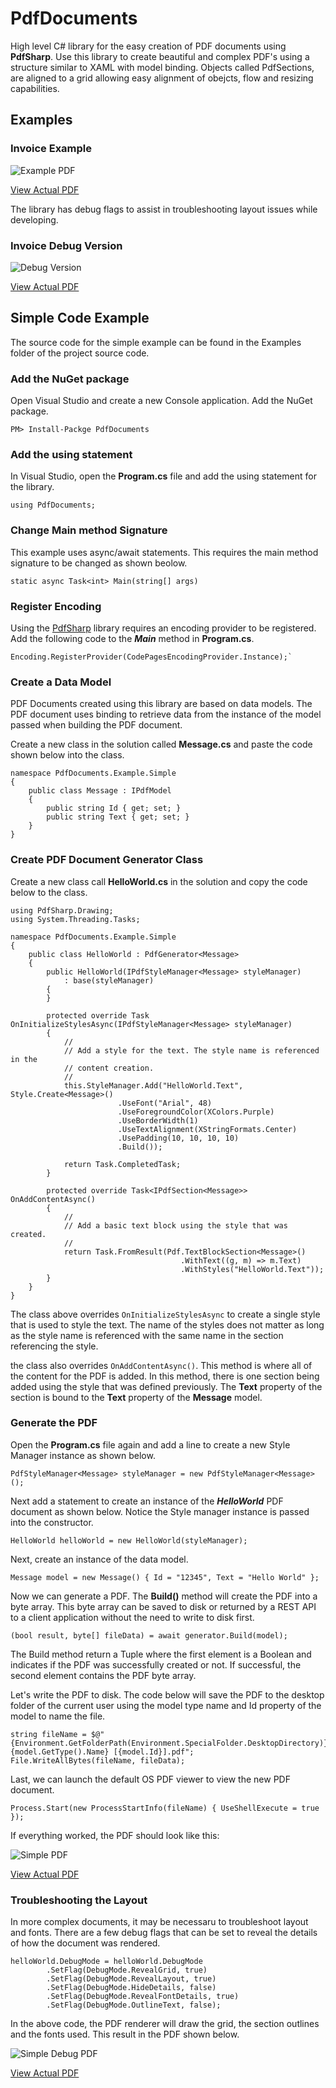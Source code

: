 # PdfDocuments
High level C# library for the easy creation of PDF documents using **PdfSharp**. Use this library to create beautiful and complex PDF's using a structure similar to XAML with model binding. Objects called PdfSections, are aligned to a grid allowing easy alignment of obejcts, flow and resizing capabilities.

## Examples

### Invoice Example

![Example PDF](https://github.com/porrey/PdfDocuments/raw/main/Images/Invoice.png)

[View Actual PDF](https://github.com/porrey/PdfDocuments/raw/main/Images/Invoice.pdf)

The library has debug flags to assist in troubleshooting layout issues while developing.

### Invoice Debug Version

![Debug Version](https://github.com/porrey/PdfDocuments/raw/main/Images/Invoice-Debug.png)

[View Actual PDF](https://github.com/porrey/PdfDocuments/raw/main/Images/Invoice-Debug.pdf)

## Simple Code Example

The source code for the simple example can be found in the Examples folder of the project source code.

### Add the NuGet package

Open Visual Studio and create a new Console application. Add the NuGet package.

```
PM> Install-Packge PdfDocuments
```

### Add the using statement

In Visual Studio, open the **Program.cs** file and add the using statement for the library.

```
using PdfDocuments;
```

### Change Main method Signature

This example uses async/await statements. This requires the main method signature to be changed as shown beolow.

```
static async Task<int> Main(string[] args)
```

### Register Encoding

Using the [PdfSharp](http://www.pdfsharp.com/PDFsharp/) library requires an encoding provider to be registered. Add the following code to the ***Main*** method in **Program.cs**.

```
Encoding.RegisterProvider(CodePagesEncodingProvider.Instance);`
```

### Create a Data Model

PDF Documents created using this library are based on data models. The PDF document uses binding to retrieve data from the instance of the model passed when building the PDF document.

Create a new class in the solution called **Message.cs** and paste the code shown below into the class.

	namespace PdfDocuments.Example.Simple
	{
		public class Message : IPdfModel
		{
			public string Id { get; set; }
			public string Text { get; set; }
		}
	}

### Create PDF Document Generator Class

Create a new class call **HelloWorld.cs** in the solution and copy the code below to the class.


	using PdfSharp.Drawing;
	using System.Threading.Tasks;
	
	namespace PdfDocuments.Example.Simple
	{
		public class HelloWorld : PdfGenerator<Message>
		{
			public HelloWorld(IPdfStyleManager<Message> styleManager)
				: base(styleManager)
			{
			}
	
			protected override Task OnInitializeStylesAsync(IPdfStyleManager<Message> styleManager)
			{
				//
				// Add a style for the text. The style name is referenced in the
				// content creation.
				//
				this.StyleManager.Add("HelloWorld.Text", Style.Create<Message>()
							.UseFont("Arial", 48)
							.UseForegroundColor(XColors.Purple)
							.UseBorderWidth(1)
							.UseTextAlignment(XStringFormats.Center)
							.UsePadding(10, 10, 10, 10)
							.Build());
	
				return Task.CompletedTask;
			}
	
			protected override Task<IPdfSection<Message>> OnAddContentAsync()
			{
				//
				// Add a basic text block using the style that was created.
				//
				return Task.FromResult(Pdf.TextBlockSection<Message>()
										  .WithText((g, m) => m.Text)
										  .WithStyles("HelloWorld.Text"));
			}
		}
	}

The class above overrides `OnInitializeStylesAsync` to create a single style that is used to style the text. The name of the styles does not matter as long as the style name is referenced with the same name in the section referencing the style.

the class also overrides `OnAddContentAsync()`. This method is where all of the content for the PDF is added. In this method, there is one section being added using the style that was defined previously. The **Text** property of the section is bound to the **Text** property of the **Message** model.

### Generate the PDF

Open the **Program.cs** file again and add a line to create a new Style Manager instance as shown below.

```
PdfStyleManager<Message> styleManager = new PdfStyleManager<Message>();
```

Next add a statement to create an instance of the ***HelloWorld*** PDF document as shown below. Notice the Style manager instance is passed into the constructor.

```
HelloWorld helloWorld = new HelloWorld(styleManager);
```

Next, create an instance of the data model.

```
Message model = new Message() { Id = "12345", Text = "Hello World" };
```

Now we can generate a PDF. The **Build()** method will create the PDF into a byte array. This byte array can be saved to disk or returned by a REST API to a client application without the need to write to disk first.

```
(bool result, byte[] fileData) = await generator.Build(model);
```

The Build method return a Tuple where the first element is a Boolean and indicates if the PDF was successfully created or not. If successful, the second element contains the PDF byte array.

Let's write the PDF to disk. The code below will save the PDF to the desktop folder of the current user using the model type name and Id property of the model to name the file.

	string fileName = $@"{Environment.GetFolderPath(Environment.SpecialFolder.DesktopDirectory)}\{model.GetType().Name} [{model.Id}].pdf";
	File.WriteAllBytes(fileName, fileData);

Last, we can launch the default OS PDF viewer to view the new PDF document.

```
Process.Start(new ProcessStartInfo(fileName) { UseShellExecute = true });
```

If everything worked, the PDF should look like this:

![Simple PDF](https://github.com/porrey/PdfDocuments/raw/main/Images/Message.png)

[View Actual PDF](https://github.com/porrey/PdfDocuments/raw/main/Images/Message.pdf)

### Troubleshooting the Layout

In more complex documents, it may be necessaru to troubleshoot layout and fonts. There are a few debug flags that can be set to reveal the details of how the document was rendered.

	helloWorld.DebugMode = helloWorld.DebugMode
			.SetFlag(DebugMode.RevealGrid, true)
			.SetFlag(DebugMode.RevealLayout, true)
			.SetFlag(DebugMode.HideDetails, false)
			.SetFlag(DebugMode.RevealFontDetails, true)
			.SetFlag(DebugMode.OutlineText, false);


In the above code, the PDF renderer will draw the grid, the section outlines and the fonts used. This result in the PDF shown below.

![Simple Debug PDF](https://github.com/porrey/PdfDocuments/raw/main/Images/Message-Debug.png)

[View Actual PDF](https://github.com/porrey/PdfDocuments/raw/main/Images/Message-debug.pdf)

